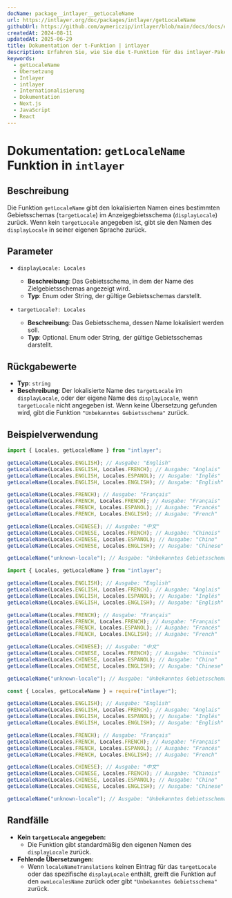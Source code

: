 ```yaml
---
docName: package__intlayer__getLocaleName
url: https://intlayer.org/doc/packages/intlayer/getLocaleName
githubUrl: https://github.com/aymericzip/intlayer/blob/main/docs/docs/en/packages/intlayer/getLocaleName.md
createdAt: 2024-08-11
updatedAt: 2025-06-29
title: Dokumentation der t-Funktion | intlayer
description: Erfahren Sie, wie Sie die t-Funktion für das intlayer-PakegetLocaleName verwenden
keywords:
  - getLocaleName
  - Übersetzung
  - Intlayer
  - intlayer
  - Internationalisierung
  - Dokumentation
  - Next.js
  - JavaScript
  - React
---
```


# Dokumentation: `getLocaleName` Funktion in `intlayer`

## Beschreibung

Die Funktion `getLocaleName` gibt den lokalisierten Namen eines bestimmten Gebietsschemas (`targetLocale`) im Anzeigegbietsschema (`displayLocale`) zurück. Wenn kein `targetLocale` angegeben ist, gibt sie den Namen des `displayLocale` in seiner eigenen Sprache zurück.

## Parameter

- `displayLocale: Locales`

  - **Beschreibung**: Das Gebietsschema, in dem der Name des Zielgebietsschemas angezeigt wird.
  - **Typ**: Enum oder String, der gültige Gebietsschemas darstellt.

- `targetLocale?: Locales`
  - **Beschreibung**: Das Gebietsschema, dessen Name lokalisiert werden soll.
  - **Typ**: Optional. Enum oder String, der gültige Gebietsschemas darstellt.

## Rückgabewerte

- **Typ**: `string`
- **Beschreibung**: Der lokalisierte Name des `targetLocale` im `displayLocale`, oder der eigene Name des `displayLocale`, wenn `targetLocale` nicht angegeben ist. Wenn keine Übersetzung gefunden wird, gibt die Funktion `"Unbekanntes Gebietsschema"` zurück.

## Beispielverwendung

```typescript codeFormat="typescript"
import { Locales, getLocaleName } from "intlayer";

getLocaleName(Locales.ENGLISH); // Ausgabe: "English"
getLocaleName(Locales.ENGLISH, Locales.FRENCH); // Ausgabe: "Anglais"
getLocaleName(Locales.ENGLISH, Locales.ESPANOL); // Ausgabe: "Inglés"
getLocaleName(Locales.ENGLISH, Locales.ENGLISH); // Ausgabe: "English"

getLocaleName(Locales.FRENCH); // Ausgabe: "Français"
getLocaleName(Locales.FRENCH, Locales.FRENCH); // Ausgabe: "Français"
getLocaleName(Locales.FRENCH, Locales.ESPANOL); // Ausgabe: "Francés"
getLocaleName(Locales.FRENCH, Locales.ENGLISH); // Ausgabe: "French"

getLocaleName(Locales.CHINESE); // Ausgabe: "中文"
getLocaleName(Locales.CHINESE, Locales.FRENCH); // Ausgabe: "Chinois"
getLocaleName(Locales.CHINESE, Locales.ESPANOL); // Ausgabe: "Chino"
getLocaleName(Locales.CHINESE, Locales.ENGLISH); // Ausgabe: "Chinese"

getLocaleName("unknown-locale"); // Ausgabe: "Unbekanntes Gebietsschema"
```

```javascript codeFormat="esm"
import { Locales, getLocaleName } from "intlayer";

getLocaleName(Locales.ENGLISH); // Ausgabe: "English"
getLocaleName(Locales.ENGLISH, Locales.FRENCH); // Ausgabe: "Anglais"
getLocaleName(Locales.ENGLISH, Locales.ESPANOL); // Ausgabe: "Inglés"
getLocaleName(Locales.ENGLISH, Locales.ENGLISH); // Ausgabe: "English"

getLocaleName(Locales.FRENCH); // Ausgabe: "Français"
getLocaleName(Locales.FRENCH, Locales.FRENCH); // Ausgabe: "Français"
getLocaleName(Locales.FRENCH, Locales.ESPANOL); // Ausgabe: "Francés"
getLocaleName(Locales.FRENCH, Locales.ENGLISH); // Ausgabe: "French"

getLocaleName(Locales.CHINESE); // Ausgabe: "中文"
getLocaleName(Locales.CHINESE, Locales.FRENCH); // Ausgabe: "Chinois"
getLocaleName(Locales.CHINESE, Locales.ESPANOL); // Ausgabe: "Chino"
getLocaleName(Locales.CHINESE, Locales.ENGLISH); // Ausgabe: "Chinese"

getLocaleName("unknown-locale"); // Ausgabe: "Unbekanntes Gebietsschema"
```

```javascript codeFormat="commonjs"
const { Locales, getLocaleName } = require("intlayer");

getLocaleName(Locales.ENGLISH); // Ausgabe: "English"
getLocaleName(Locales.ENGLISH, Locales.FRENCH); // Ausgabe: "Anglais"
getLocaleName(Locales.ENGLISH, Locales.ESPANOL); // Ausgabe: "Inglés"
getLocaleName(Locales.ENGLISH, Locales.ENGLISH); // Ausgabe: "English"

getLocaleName(Locales.FRENCH); // Ausgabe: "Français"
getLocaleName(Locales.FRENCH, Locales.FRENCH); // Ausgabe: "Français"
getLocaleName(Locales.FRENCH, Locales.ESPANOL); // Ausgabe: "Francés"
getLocaleName(Locales.FRENCH, Locales.ENGLISH); // Ausgabe: "French"

getLocaleName(Locales.CHINESE); // Ausgabe: "中文"
getLocaleName(Locales.CHINESE, Locales.FRENCH); // Ausgabe: "Chinois"
getLocaleName(Locales.CHINESE, Locales.ESPANOL); // Ausgabe: "Chino"
getLocaleName(Locales.CHINESE, Locales.ENGLISH); // Ausgabe: "Chinese"

getLocaleName("unknown-locale"); // Ausgabe: "Unbekanntes Gebietsschema"
```

## Randfälle

- **Kein `targetLocale` angegeben:**
  - Die Funktion gibt standardmäßig den eigenen Namen des `displayLocale` zurück.
- **Fehlende Übersetzungen:**
  - Wenn `localeNameTranslations` keinen Eintrag für das `targetLocale` oder das spezifische `displayLocale` enthält, greift die Funktion auf den `ownLocalesName` zurück oder gibt `"Unbekanntes Gebietsschema"` zurück.
